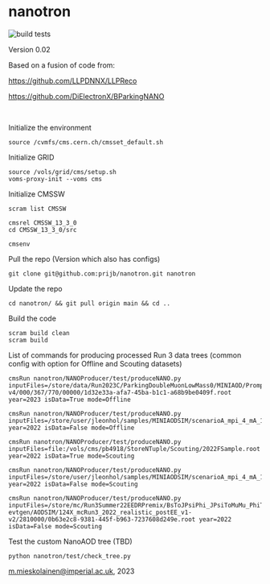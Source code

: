 # nanotron

![build tests](https://travis-ci.org/mieskolainen/nanotron.svg?branch=master)

Version 0.02

Based on a fusion of code from:

https://github.com/LLPDNNX/LLPReco

https://github.com/DiElectronX/BParkingNANO

</br>

Initialize the environment
```
source /cvmfs/cms.cern.ch/cmsset_default.sh
```

Initialize GRID
```
source /vols/grid/cms/setup.sh
voms-proxy-init --voms cms
```

Initialize CMSSW
```
scram list CMSSW

cmsrel CMSSW_13_3_0
cd CMSSW_13_3_0/src

cmsenv
```

Pull the repo (Version which also has configs)
```
git clone git@github.com:prijb/nanotron.git nanotron 
```

Update the repo
```
cd nanotron/ && git pull origin main && cd ..
```

Build the code
```
scram build clean
scram build
```

List of commands for producing processed Run 3 data trees (common config with option for Offline and Scouting datasets)
```
cmsRun nanotron/NANOProducer/test/produceNANO.py inputFiles=/store/data/Run2023C/ParkingDoubleMuonLowMass0/MINIAOD/PromptReco-v4/000/367/770/00000/1d32e33a-afa7-45ba-b1c1-a68b9be0409f.root year=2023 isData=True mode=Offline

cmsRun nanotron/NANOProducer/test/produceNANO.py inputFiles=/store/user/jleonhol/samples/MINIAODSIM/scenarioA_mpi_4_mA_1p33_ctau_10_2022/MINIAODSIM/231122_112812/0000/miniAOD_1.root year=2022 isData=False mode=Offline

cmsRun nanotron/NANOProducer/test/produceNANO.py inputFiles=file:/vols/cms/pb4918/StoreNTuple/Scouting/2022FSample.root year=2022 isData=True mode=Scouting

cmsRun nanotron/NANOProducer/test/produceNANO.py inputFiles=/store/user/jleonhol/samples/MINIAODSIM/scenarioA_mpi_4_mA_1p33_ctau_10_2022/MINIAODSIM/231122_112812/0000/miniAOD_1.root year=2022 isData=False mode=Scouting

cmsRun nanotron/NANOProducer/test/produceNANO.py inputFiles=/store/mc/Run3Summer22EEDRPremix/BsToJPsiPhi_JPsiToMuMu_PhiToKK_SoftQCDnonD_TuneCP5_13p6TeV_pythia8-evtgen/AODSIM/124X_mcRun3_2022_realistic_postEE_v1-v2/2810000/0b63e2c8-9381-445f-b963-7237608d249e.root year=2022 isData=False mode=Scouting
```

Test the custom NanoAOD tree (TBD)
```
python nanotron/test/check_tree.py
```


m.mieskolainen@imperial.ac.uk, 2023
